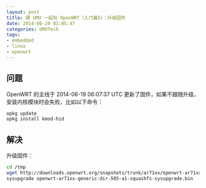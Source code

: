 ```yaml
---
layout: post
title: 跟 UMU 一起玩 OpenWRT（入门篇5）：升级固件
date: 2014-06-20 01:05:47
categories: UMUTech
tags:
- embedded
- linux
- openwrt
---
```

## 问题

OpenWRT 的主线于 2014-06-19 06:07:37 UTC 更新了固件，如果不跟随升级，安装内核模块时会失败，比如以下命令：

```sh
opkg update
opkg install kmod-hid
```

## 解决

升级固件：

```sh
cd /tmp
wget http://downloads.openwrt.org/snapshots/trunk/ar71xx/openwrt-ar71xx-generic-dir-505-a1-squashfs-sysupgrade.bin 
sysupgrade openwrt-ar71xx-generic-dir-505-a1-squashfs-sysupgrade.bin
```
